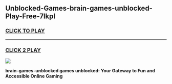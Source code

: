 
## Unblocked-Games-brain-games-unblocked-Play-Free-7lkpl
<h3>
<a href="https://premium76.site?title=brain-games-unblocked&ref=10A">CLICK TO PLAY</a></h3>
<hr>

<h3>
<a href="https://premium76.site?title=brain-games-unblocked&ref=10A">CLICK 2 PLAY</a>
  
</h3>

<a href="https://premium76.site?title=brain-games-unblocked&ref=10A"><img src="https://clearcache.store/games.png"></a>


**brain-games-unblocked games unblocked: Your Gateway to Fun and Accessible Online Gaming**
